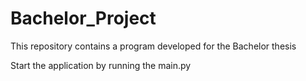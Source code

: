 # Bachelor_Project
This repository contains a program developed for the Bachelor thesis

Start the application by running the main.py
